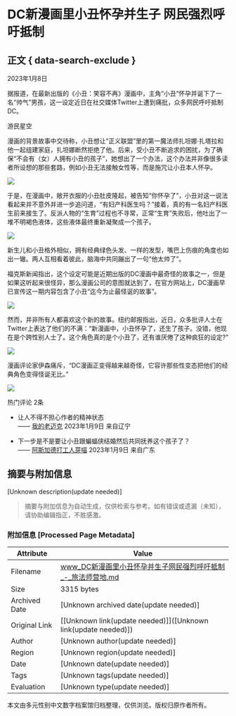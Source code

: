 # DC新漫画里小丑怀孕并生子 网民强烈呼吁抵制

## 正文 { data-search-exclude }


2023年1月8日

据报道，在最新出版的《小丑：笑容不再》漫画中，主角“小丑”怀孕并诞下了一名“帅气”男孩，这一设定近日在社交媒体Twitter上遭到痛批，众多网民呼吁抵制DC。

游民星空

漫画的背景故事中交待称，小丑想让“正义联盟”里的第一魔法师扎坦娜·扎塔拉和他一起组建家庭，扎坦娜断然拒绝了他。后来，受小丑不断追求的困扰，为了确保“不会有（女）人拥有小丑的孩子”，她想出了一个办法，这个办法并非像很多读者所设想的那些套路，例如小丑无法接触女性等，而是施咒让小丑本人怀孕。

![](https://pic.iyingdi.com/post/content/2023/01/09/11366627/f5884365-8e73-4269-911b-4e2403938710.jpg?imageMogr2/format/jpg|imageMogr2/quality/70)

于是，在漫画中，敞开衣服的小丑肚皮隆起，被告知“你怀孕了”，小丑对这一说法看起来并不意外并进一步追问道，“有妇产科医生吗？”接着，真的有一名妇产科医生前来接生了。反派人物的“生育”过程也不寻常，正常“生育”失败后，他吐出了一堆不明褐色液体，这些液体最终重新凝聚成一个孩子。

![](https://pic.iyingdi.com/post/content/2023/01/09/11366627/707b6c29-4f0e-40e7-bf54-acd547432b79.jpg?imageMogr2/format/jpg|imageMogr2/quality/70)

新生儿和小丑格外相似，拥有经典绿色头发、一样的发型，嘴巴上伤痕的角度也如出一辙。两人互相看着彼此，脑海中共同蹦出了一句“他太帅了”。

福克斯新闻指出，这个设定可能是近期出版的DC漫画中最奇怪的故事之一，但是如果这听起来很怪异，那么漫画公司的意图就达到了，在官方网站上，DC漫画早已宣传这一期内容包含了小丑“迄今为止最怪诞的故事”。

![](https://pic.iyingdi.com/post/content/2023/01/09/11366627/a273a70a-5cd6-4200-a61c-7fcb1a7bf545.jpg?imageMogr2/format/jpg|imageMogr2/quality/70)

然而，并非所有人都喜欢这个新的故事。纽约邮报指出，近日，众多批评人士在Twitter上表达了他们的不满：“新漫画中，小丑怀孕了，还生了孩子。没错，他现在是个跨性别人士了。这个角色真的是个小丑了，还有谁厌倦了这种疯狂的设定?”

![](https://pic.iyingdi.com/post/content/2023/01/09/11366627/dfc5e094-40ac-41b1-91ed-ef5c2424138d.jpg?imageMogr2/format/jpg|imageMogr2/quality/70)

漫画评论家伊森痛斥，“DC漫画正变得越来越奇怪，它容许那些性变态把他们的经典角色变得怪诞无比。”

![](https://pic.iyingdi.com/post/content/2023/01/09/11366627/7ee4ff4f-c51f-4640-b170-fe83517f6166.jpg?imageMogr2/format/jpg|imageMogr2/quality/70)

热门评论 2条

- 让人不得不担心作者的精神状态  
  —— [我的老迈克](https://wspic.iyingdi.cn/user_item/border/ia_100000025.png) 2023年1月9日 来自辽宁

- 下一步是不是要让小丑跟蝙蝠侠结婚然后共同抚养这个孩子了？  
  —— [阿斯加德打工人芽喵](https://wspic.iyingdi.cn/user_item/border/ia_100000025.png) 2023年1月9日 来自广东
<!-- tcd_original_link https://www.iyingdi.com/tz/post/5243432 -->


## 摘要与附加信息

<!-- tcd_abstract -->
[Unknown description(update needed)]
<!-- tcd_abstract_end -->

> 摘要与附加信息为自动生成，仅供检索与参考。如有错误或遗漏（未知），请协助编辑指正，不胜感激。

### 附加信息 [Processed Page Metadata]

| Attribute       | Value                                  |
|-----------------|----------------------------------------|
| Filename        | www_DC新漫画里小丑怀孕并生子网民强烈呼吁抵制_-_旅法师营地.md                             |
| Size            | 3315 bytes                           |
| Archived Date   | [Unknown archived date(update needed)]                             |
| Original Link   | [[Unknown link(update needed)]]([Unknown link(update needed)])                       |
| Author          | [Unknown author(update needed)]                               |
| Region          | [Unknown region(update needed)]                               |
| Date            | [Unknown date(update needed)]                                 |
| Tags            | [Unknown tags(update needed)]                                 |
| Evaluation            | [Unknown type(update needed)]                                 |
<!-- tcd_table_end -->

本文由多元性别中文数字档案馆归档整理，仅供浏览。版权归原作者所有。
